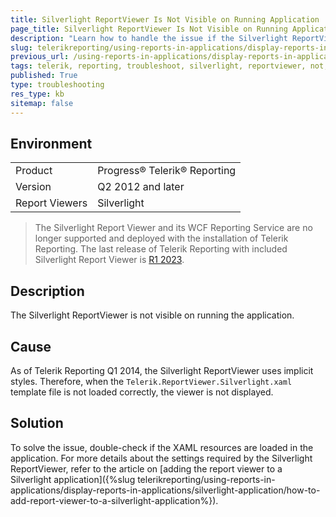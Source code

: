 ```yaml
---
title: Silverlight ReportViewer Is Not Visible on Running Application
page_title: Silverlight ReportViewer Is Not Visible on Running Application
description: "Learn how to handle the issue if the Silverlight ReportViewer is not visible when the application is run."
slug: telerikreporting/using-reports-in-applications/display-reports-in-applications/silverlight-application/troubleshooting/silverlight-reportviewer-troubleshooting
previous_url: /using-reports-in-applications/display-reports-in-applications/silverlight-application/troubleshooting/silverlight-reportviewer-troubleshooting.html
tags: telerik, reporting, troubleshoot, silverlight, reportviewer, not, visible, when, running, the, application, app
published: True
type: troubleshooting
res_type: kb
sitemap: false
---
```


## Environment

<table>
	<tbody>
		<tr>
			<td>Product</td>
			<td>Progress® Telerik® Reporting</td>
		</tr>
		<tr>
			<td>Version</td>
			<td>Q2 2012 and later</td>
		</tr>
	  <tr>
			<td>Report Viewers</td>
			<td>Silverlight</td>
		</tr>
	</tbody>
</table>

> The Silverlight Report Viewer and its WCF Reporting Service are no longer supported and deployed with the installation of Telerik Reporting. The last release of Telerik Reporting with included Silverlight Report Viewer is [R1 2023](https://www.telerik.com/support/whats-new/reporting/release-history/progress-telerik-reporting-r1-2023-17-0-23-118).

## Description

The Silverlight ReportViewer is not visible on running the application.

## Cause

As of Telerik Reporting Q1 2014, the Silverlight ReportViewer uses implicit styles. Therefore, when the `Telerik.ReportViewer.Silverlight.xaml` template file is not loaded correctly, the viewer is not displayed.

## Solution  

To solve the issue, double-check if the XAML resources are loaded in the application. For more details about the settings required by the Silverlight ReportViewer, refer to the article on [adding the report viewer to a Silverlight application]({%slug telerikreporting/using-reports-in-applications/display-reports-in-applications/silverlight-application/how-to-add-report-viewer-to-a-silverlight-application%}).
